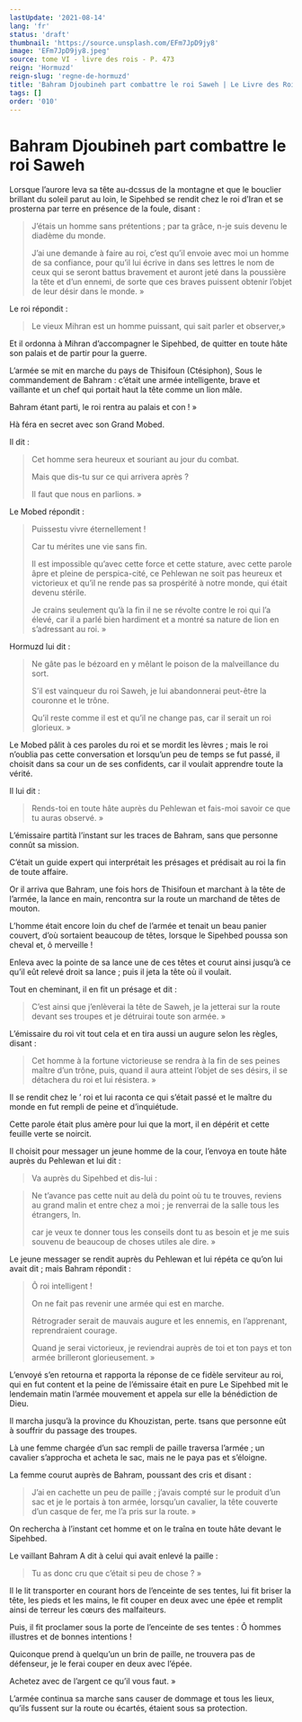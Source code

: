 ```yaml
---
lastUpdate: '2021-08-14'
lang: 'fr'
status: 'draft'
thumbnail: 'https://source.unsplash.com/EFm7JpD9jy8'
image: 'EFm7JpD9jy8.jpeg'
source: tome VI - livre des rois - P. 473
reign: 'Hormuzd'
reign-slug: 'regne-de-hormuzd'
title: 'Bahram Djoubineh part combattre le roi Saweh | Le Livre des Rois | Shâhnâmeh'
tags: []
order: '010'
---
```


<!-- LTeX: language=fr -->

# Bahram Djoubineh part combattre le roi Saweh

Lorsque l’aurore leva sa tête au-dcssus de la montagne et que le bouclier brillant du soleil parut au loin, le Sipehbed se rendit chez le roi d’Iran et se prosterna par terre en présence de la foule, disant :

> J’étais un homme sans prétentions ; par ta grâce, n-je suis devenu le diadème du monde.
>
> J’ai une demande à faire au roi, c’est qu’il envoie avec moi un homme de sa confiance, pour qu’il lui écrive in dans ses lettres le nom de ceux qui se seront battus bravement et auront jeté dans la poussière la tête et d’un ennemi, de sorte que ces braves puissent obtenir l’objet de leur désir dans le monde. »

Le roi répondit :

> Le vieux Mihran est un homme puissant, qui sait parler et observer,»

Et il ordonna à Mihran d’accompagner le Sipehbed, de quitter en toute hâte son palais et de partir pour la guerre.

L’armée se mit en marche du pays de Thisifoun (Ctésiphon), Sous le commandement de Bahram : c’était une armée intelligente, brave et vaillante et un chef qui portait haut la tête comme un lion mâle.

Bahram étant parti, le roi rentra au palais et con ! »

Hà féra en secret avec son Grand Mobed.

Il dit :

> Cet homme sera heureux et souriant au jour du combat.
>
> Mais que dis-tu sur ce qui arrivera après ?
>
> Il faut que nous en parlions. »

Le Mobed répondit :

> Puissestu vivre éternellement !
>
> Car tu mérites une vie sans fin.
>
> Il est impossible qu’avec cette force et cette stature, avec cette parole âpre et pleine de perspica-cité, ce Pehlewan ne soit pas heureux et victorieux et qu’il ne rende pas sa prospérité à notre monde, qui était devenu stérile.
>
> Je crains seulement qu’à la fin il ne se révolte contre le roi qui l’a élevé, car il a parlé bien hardiment et a montré sa nature de lion en s’adressant au roi. »

Hormuzd lui dit :

> Ne gâte pas le bézoard en y mêlant le poison de la malveillance du sort.
>
> S’il est vainqueur du roi Saweh, je lui abandonnerai peut-être la couronne et le trône.
>
> Qu’il reste comme il est et qu’il ne change pas, car il serait un roi glorieux. »

Le Mobed pâlit à ces paroles du roi et se mordit les lèvres ; mais le roi n’oublia pas cette conversation et lorsqu’un peu de temps se fut passé, il choisit dans sa cour un de ses confidents, car il voulait apprendre toute la vérité.

Il lui dit :

> Rends-toi en toute hâte auprès du Pehlewan et fais-moi savoir ce que tu auras observé. »

L’émissaire partità l’instant sur les traces de Bahram, sans que personne connût sa mission.

C’était un guide expert qui interprétait les présages et prédisait au roi la fin de toute affaire.

Or il arriva que Bahram, une fois hors de Thisifoun et marchant à la tête de l’armée, la lance en main, rencontra sur la route un marchand de têtes de mouton.

L’homme était encore loin du chef de l’armée et tenait un beau panier couvert, d’où sortaient beaucoup de têtes, lorsque le Sipehbed poussa son cheval et, ô merveille !

Enleva avec la pointe de sa lance une de ces têtes et courut ainsi jusqu’à ce qu’il eût relevé droit sa lance ; puis il jeta la tête où
il voulait.

Tout en cheminant, il en fit un présage et dit :

> C’est ainsi que j’enlèverai la tête de Saweh, je la jetterai sur la route devant ses troupes et je détruirai toute son armée. »

L’émissaire du roi vit tout cela et en tira aussi un augure selon les règles, disant :

> Cet homme à la fortune victorieuse se rendra à la fin de ses peines maître d’un trône, puis, quand il aura atteint l’objet de ses désirs, il se détachera du roi et lui résistera. »

Il se rendit chez le ’
roi et lui raconta ce qui s’était passé et le maître du monde en fut rempli de peine et d’inquiétude.

Cette parole était plus amère pour lui que la mort, il en dépérit et cette feuille verte se noircit.

Il choisit pour messager un jeune homme de la cour, l’envoya en toute hâte auprès du Pehlewan et lui dit :

> Va auprès du Sipehbed et dis-lui :

> Ne t’avance pas cette nuit au delà du point où tu te trouves, reviens au grand malin et entre chez a moi ; je renverrai de la salle tous les étrangers, ln.
>
> car je veux te donner tous les conseils dont tu as besoin et je me suis souvenu de beaucoup de choses utiles ale dire. »

Le jeune messager se rendit auprès du Pehlewan et lui répéta ce qu’on lui avait dit ; mais Bahram répondit :

> Ô roi intelligent !
>
> On ne fait pas revenir une armée qui est en marche.
>
> Rétrograder serait de mauvais augure et les ennemis, en l’apprenant, reprendraient courage.
>
> Quand je serai victorieux, je reviendrai auprès de toi et ton pays et ton armée brilleront glorieusement. »

L’envoyé s’en retourna et rapporta la réponse de ce fidèle serviteur au roi, qui en fut content et la peine de l’émissaire était en pure Le Sipehbed mit le lendemain matin l’armée mouvement et appela sur elle la bénédiction de Dieu.

Il marcha jusqu’à la province du Khouzistan, perte. tsans que personne eût à souffrir du passage des troupes.

Là une femme chargée d’un sac rempli de paille traversa l’armée ; un cavalier s’approcha et acheta le sac, mais ne le paya pas et s’éloigne.

La femme courut auprès de Bahram, poussant des cris et disant :

> J’ai en cachette un peu de paille ; j’avais compté sur le produit d’un sac et je le portais à ton armée, lorsqu’un cavalier, la tête couverte d’un casque de fer, me l’a pris sur la route. »

On rechercha à l’instant cet homme et on le traîna en toute hâte devant le Sipehbed.

Le vaillant Bahram A dit à celui qui avait enlevé la paille :

> Tu as donc cru que c’était si peu de chose ? »

Il le lit transporter en courant hors de l’enceinte de ses tentes, lui fit briser la tête, les pieds et les mains, le fit couper en deux avec une épée et remplit ainsi de terreur les cœurs des malfaiteurs.

Puis, il fit proclamer sous la porte de l’enceinte de ses tentes : Ô hommes illustres et de bonnes intentions !

Quiconque prend à quelqu’un un brin de paille, ne trouvera pas de défenseur, je le ferai couper en deux avec l’épée.

Achetez avec de l’argent ce qu’il vous faut. »

L’armée continua sa marche sans causer de dommage et tous les lieux, qu’ils fussent sur la route ou écartés, étaient sous sa protection.
